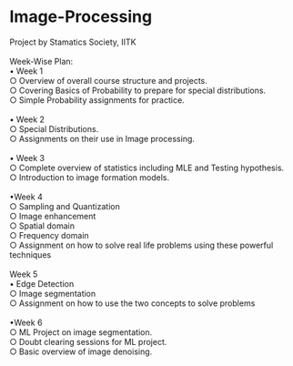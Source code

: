 # Image-Processing
Project by Stamatics Society, IITK<br/>
<br/>
Week-Wise Plan:<br/>
• Week 1<br/>
   ○ Overview of overall course structure and projects.<br/>
   ○ Covering Basics of Probability to prepare for special distributions.<br/>
   ○ Simple Probability assignments for practice.<br/>
<br/>
• Week 2<br/>
 ○ Special Distributions. <br/>
 ○ Assignments on their use in Image processing.<br/>
<br/>
• Week 3<br/>
 ○ Complete overview of statistics including MLE and Testing hypothesis.<br/>
 ○ Introduction to image formation models.<br/>
<br/>
•Week 4 <br/>
 ○ Sampling and Quantization<br/>
 ○ Image enhancement<br/>
 ○ Spatial domain<br/>
 ○ Frequency domain<br/>
 ○ Assignment on how to solve real life problems using these powerful techniques<br/>
<br/>
 Week 5<br/>
• Edge Detection<br/>
 ○ Image segmentation<br/>
 ○ Assignment on how to use the two concepts to solve problems<br/>
<br/>
•Week 6<br/>
 ○ ML Project on image segmentation.<br/>
 ○ Doubt clearing sessions for ML project.<br/>
 ○ Basic overview of image denoising.<br/>


